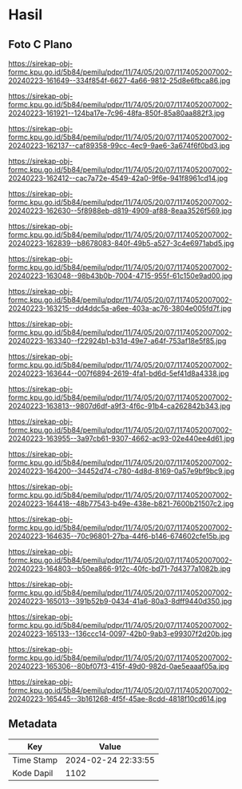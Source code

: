 # Hasil

## Foto C Plano

https://sirekap-obj-formc.kpu.go.id/5b84/pemilu/pdpr/11/74/05/20/07/1174052007002-20240223-161649--334f854f-6627-4a66-9812-25d8e6fbca86.jpg

https://sirekap-obj-formc.kpu.go.id/5b84/pemilu/pdpr/11/74/05/20/07/1174052007002-20240223-161921--124ba17e-7c96-48fa-850f-85a80aa882f3.jpg

https://sirekap-obj-formc.kpu.go.id/5b84/pemilu/pdpr/11/74/05/20/07/1174052007002-20240223-162137--caf89358-99cc-4ec9-9ae6-3a674f6f0bd3.jpg

https://sirekap-obj-formc.kpu.go.id/5b84/pemilu/pdpr/11/74/05/20/07/1174052007002-20240223-162412--cac7a72e-4549-42a0-9f6e-941f8961cd14.jpg

https://sirekap-obj-formc.kpu.go.id/5b84/pemilu/pdpr/11/74/05/20/07/1174052007002-20240223-162630--5f8988eb-d819-4909-af88-8eaa3526f569.jpg

https://sirekap-obj-formc.kpu.go.id/5b84/pemilu/pdpr/11/74/05/20/07/1174052007002-20240223-162839--b8678083-840f-49b5-a527-3c4e6971abd5.jpg

https://sirekap-obj-formc.kpu.go.id/5b84/pemilu/pdpr/11/74/05/20/07/1174052007002-20240223-163048--98b43b0b-7004-4715-955f-61c150e9ad00.jpg

https://sirekap-obj-formc.kpu.go.id/5b84/pemilu/pdpr/11/74/05/20/07/1174052007002-20240223-163215--dd4ddc5a-a6ee-403a-ac76-3804e005fd7f.jpg

https://sirekap-obj-formc.kpu.go.id/5b84/pemilu/pdpr/11/74/05/20/07/1174052007002-20240223-163340--f22924b1-b31d-49e7-a64f-753af18e5f85.jpg

https://sirekap-obj-formc.kpu.go.id/5b84/pemilu/pdpr/11/74/05/20/07/1174052007002-20240223-163644--007f6894-2619-4fa1-bd6d-5ef41d8a4338.jpg

https://sirekap-obj-formc.kpu.go.id/5b84/pemilu/pdpr/11/74/05/20/07/1174052007002-20240223-163813--9807d6df-a9f3-4f6c-91b4-ca262842b343.jpg

https://sirekap-obj-formc.kpu.go.id/5b84/pemilu/pdpr/11/74/05/20/07/1174052007002-20240223-163955--3a97cb61-9307-4662-ac93-02e440ee4d61.jpg

https://sirekap-obj-formc.kpu.go.id/5b84/pemilu/pdpr/11/74/05/20/07/1174052007002-20240223-164200--34452d74-c780-4d8d-8169-0a57e9bf9bc9.jpg

https://sirekap-obj-formc.kpu.go.id/5b84/pemilu/pdpr/11/74/05/20/07/1174052007002-20240223-164418--48b77543-b49e-438e-b821-7600b21507c2.jpg

https://sirekap-obj-formc.kpu.go.id/5b84/pemilu/pdpr/11/74/05/20/07/1174052007002-20240223-164635--70c96801-27ba-44f6-b146-674602cfe15b.jpg

https://sirekap-obj-formc.kpu.go.id/5b84/pemilu/pdpr/11/74/05/20/07/1174052007002-20240223-164803--b50ea866-912c-40fc-bd71-7d4377a1082b.jpg

https://sirekap-obj-formc.kpu.go.id/5b84/pemilu/pdpr/11/74/05/20/07/1174052007002-20240223-165013--391b52b9-0434-41a6-80a3-8dff9440d350.jpg

https://sirekap-obj-formc.kpu.go.id/5b84/pemilu/pdpr/11/74/05/20/07/1174052007002-20240223-165133--136ccc14-0097-42b0-9ab3-e99307f2d20b.jpg

https://sirekap-obj-formc.kpu.go.id/5b84/pemilu/pdpr/11/74/05/20/07/1174052007002-20240223-165306--80bf07f3-415f-49d0-982d-0ae5eaaaf05a.jpg

https://sirekap-obj-formc.kpu.go.id/5b84/pemilu/pdpr/11/74/05/20/07/1174052007002-20240223-165445--3b161268-4f5f-45ae-8cdd-4818f10cd614.jpg


## Metadata

| Key        | Value               |
| ---------- | ------------------- |
| Time Stamp | 2024-02-24 22:33:55 |
| Kode Dapil | 1102                |



